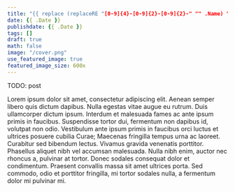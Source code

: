 ```yaml
---
title: "{{ replace (replaceRE "[0-9]{4}-[0-9]{2}-[0-9]{2}-" "" .Name) "-" " " | title }}"
date: {{ .Date }}
publishdate: {{ .Date }}
tags: []
draft: true
math: false
image: "/cover.png"
use_featured_image: true
featured_image_size: 600x
---
```


TODO: post

Lorem ipsum dolor sit amet, consectetur adipiscing elit.
Aenean semper libero quis dictum dapibus.
Nulla egestas vitae augue eu rutrum.
Duis ullamcorper dictum ipsum.
Interdum et malesuada fames ac ante ipsum primis in faucibus.
Suspendisse tortor dui, fermentum non dapibus id, volutpat non odio.
Vestibulum ante ipsum primis in faucibus orci luctus et ultrices posuere cubilia Curae;
Maecenas fringilla tempus urna ac laoreet. Curabitur sed bibendum lectus. Vivamus gravida venenatis porttitor.
Phasellus aliquet nibh vel accumsan malesuada. Nulla nibh enim, auctor nec rhoncus a, pulvinar at tortor.
Donec sodales consequat dolor et condimentum.
Praesent convallis massa sit amet ultrices porta.
Sed commodo, odio et porttitor fringilla, mi tortor sodales nulla, a fermentum dolor mi pulvinar mi.
